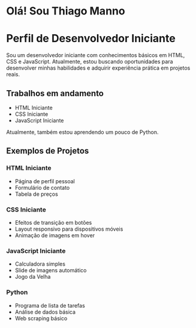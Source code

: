 # Olá! Sou Thiago Manno
<!DOCTYPE html>
<html>
</head>
<body>
  <h1>Perfil de Desenvolvedor Iniciante</h1>
  <p>Sou um desenvolvedor iniciante com conhecimentos básicos em HTML, CSS e JavaScript. Atualmente, estou buscando oportunidades para desenvolver minhas habilidades e adquirir experiência prática em projetos reais.<p>
  <h2>Trabalhos em andamento</h2>
  <ul>
    <li>HTML Iniciante</li>
    <li>CSS Iniciante</li>
    <li>JavaScript Iniciante</li>
  </ul>
  <p>Atualmente, também estou aprendendo um pouco de Python.</p>
  
  <h2>Exemplos de Projetos</h2>
  <div class="container">
    <div class="rectangle">
      <h3>HTML Iniciante</h3>
      <ul>
        <li>Página de perfil pessoal</li>
        <li>Formulário de contato</li>
        <li>Tabela de preços</li>
      </ul>
    </div>
    <div class="rectangle">
      <h3>CSS Iniciante</h3>
      <ul>
        <li>Efeitos de transição em botões</li>
        <li>Layout responsivo para dispositivos móveis</li>
        <li>Animação de imagens em hover</li>
      </ul>
    </div>
  </div>
  
  <div class="container">
    <div class="rectangle">
      <h3>JavaScript Iniciante</h3>
      <ul>
        <li>Calculadora simples</li>
        <li>Slide de imagens automático</li>
        <li>Jogo da Velha</li>
      </ul>
    </div>
    <div class="rectangle">
      <h3>Python</h3>
      <ul>
        <li>Programa de lista de tarefas</li>
        <li>Análise de dados básica</li>
        <li>Web scraping básico</li>
      </ul>
    </div>
  </div>
</body>
</html>

